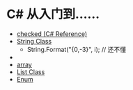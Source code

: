 #  C# 从入门到……

+ [checked (C# Reference)](https://msdn.microsoft.com/en-us/library/74b4xzyw.aspx)
+ [String Class](https://msdn.microsoft.com/en-us/library/system.string(v=vs.110).aspx)
    * String.Format("{0,-3}", i); // 还不懂
+ [](https://msdn.microsoft.com/en-us/library/bb383973.aspx)
+ [array](https://msdn.microsoft.com/en-us/library/system.array(v=vs.110).aspx)
+ [List<T> Class](https://msdn.microsoft.com/en-us/library/6sh2ey19(v=vs.110).aspx)
+ [Enum](https://msdn.microsoft.com/en-us/library/system.enum.getnames(v=vs.110).aspx)